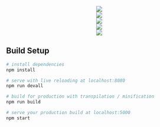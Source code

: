 <div align=center><img src="https://github.com/Se7en-exe/picS/blob/main/1.png?raw=true"></div>
<div align=center><img src="https://github.com/Se7en-exe/picS/blob/main/2.png?raw=true"></div>
<div align=center><img src="https://github.com/Se7en-exe/picS/blob/main/3.png?raw=true"></div>
<div align=center><img src="https://github.com/Se7en-exe/picS/blob/main/4.png?raw=true"></div>
<div align=center><img src="https://github.com/Se7en-exe/picS/blob/main/5.png?raw=true"></div>

## Build Setup

``` bash
# install dependencies
npm install

# serve with live reloading at localhost:8080
npm run devall

# build for production with transpilation / minification
npm run build

# serve your production build at localhost:5000
npm start
```
